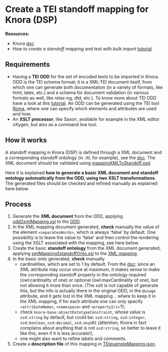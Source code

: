 # Create a TEI standoff mapping for Knora (DSP)

**Resources:**
- Knora [doc](https://docs.dasch.swiss/DSP-API/03-apis/api-v2/xml-to-standoff-mapping/?h=mapping)
- *How to create a standoff mapping and test with bulk import* [tutorial](https://github.com/LaDHUL/KnoraBulkStandoffImport)


## Requirements
- Having a **TEI ODD** for the set of encoded texts to be imported in Knora. ODD is the TEI schema format; it is a XML-TEI document itself, from which one can generate both documentation (in a variety of formats, like html, latex, etc.) and a schema for document validation (in various formats as well, like relax-ng, dtd, etc.). To know more about TEI ODD have a look at this [tutorial](https://tei-c.org/guidelines/customization/getting-started-with-p5-odds/). An ODD can be generated using the TEI tool [Roma](https://roma2.tei-c.org), where one can specify which elements and attributes are used and how.
- An **XSLT processor**, like Saxon, available for example in the XML editor oXygen, but also as a command line tool.

## How it works
A standoff mapping in Knora (DSP) is defined through a XML document and a corresponding standoff ontology (in .ttl, for example), see the [doc](https://docs-api.dasch.swiss/03-apis/api-v1/xml-to-standoff-mapping/#creating-a-custom-mapping). The XML document should be validated using [mappingXMLToStandoff.xsd](https://github.com/dasch-swiss/knora-api/blob/7efc8960b091ee32cc727857f23ca9d8564e1eae/webapi/src/main/resources/mappingXMLToStandoff.xsd).

Here it is explained **how to generate a basic XML document and standoff ontology automatically from the ODD, using two XSLT transformations**. The generated files should be checked and refined manually as explained here below.

## Process
1. Generate the **XML document** from the ODD, applying [odd2xmlMapping.xsl](odd2xmlMapping.xsl) to the [ODD](TEIexampleODD.xml).
2. In the XML mapping document generated, **check** manually the value of the element `<separatesWords>`, which is always 'false' by default. One possibility is to leave the value to 'false' and then control the rendering using the XSLT associated with the mapping, see here below.
3. Create the basic **standoff ontology** from the XML document generated, applying [xmlMapping2standoffOnto.xsl](xmlMapping2standoffOnto.xsl) to the [XML mapping](TEIexampleMapping.xml).
4. In the basic onto generated, **check** manually
	- cardinalities, which are set to 1 by default. From the [doc](https://docs.knora.org/03-apis/api-v1/xml-to-standoff-mapping/#respecting-cardinalities): since an XML attribute may occur once at maximum, it makes sense to make the corresponding standoff property in the ontology required (owl:cardinality of one) or optional (owl:maxCardinality of one), but not allowing it more than once. (The xslt is not capable of generate this, but the info is actually there in the original ODD, in the `@usage` attribute, and it gets lost in the XML mapping .. where to keep it in the XML mapping, if for each attribute one can only specify `<attributeName>`, `<namespace>` and `<propertyIri>`?);
	- check `knora-base:objectDatatypeConstraint`, whose value is `xsd:string` by default, but could be: `xsd:string`, `xsd:integer`, `xsd:boolean`, `xsd:decimal`, `xsd:anyURI` (attention, Knora in fact complains about anything that is not `xsd:string`, so better to leave it like this, even if it is less accurate!);
	- one might also want to refine labels and comments.
5. Create a **description file** of this mapping in [TEIexampleMapping.json](TEIexampleMapping.json).
